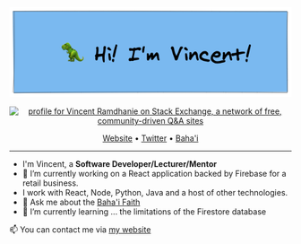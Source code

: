
<p align="center">
<img src="https://github.com/vramdhanie/vramdhanie/blob/master/git_banner.png?raw=true" alt="My Banner"/>
</p>

<p align="center">
<a href="https://stackexchange.com/users/13598"><img src="https://stackexchange.com/users/flair/13598.png" width="208" height="58" alt="profile for Vincent Ramdhanie on Stack Exchange, a network of free, community-driven Q&amp;A sites" title="profile for Vincent Ramdhanie on Stack Exchange, a network of free, community-driven Q&amp;A sites"></a>
</p>

<p align="center">
  <a href="https://vincentramdhanie.com">Website</a> •
  <a href="https://twitter.com/vramdhanie?ref_src=twsrc%5Etfw">Twitter</a> •
  <a href="https://bahai.org">Baha'i</a>
</p>

---

 - I'm Vincent, a **Software Developer/Lecturer/Mentor**
 - 🔭 I’m currently working on a React application backed by Firebase for a retail business.
 - I work with React, Node, Python, Java and a host of other technologies.
 - 💬 Ask me about the [Baha'i Faith](https://bahai.org)
 - 🌱 I’m currently learning ... the limitations of the Firestore database

📫 You can contact me via [my website](https://vincentramdhanie.com)

<!--
**vramdhanie/vramdhanie** is a ✨ _special_ ✨ repository because its `README.md` (this file) appears on your GitHub profile.

Here are some ideas to get you started:

- 🔭 I’m currently working on ...
- 🌱 I’m currently learning ...
- 👯 I’m looking to collaborate on ...
- 🤔 I’m looking for help with ...
- 💬 Ask me about ...
- 📫 How to reach me: ...
- 😄 Pronouns: ...
- ⚡ Fun fact: ...
-->
